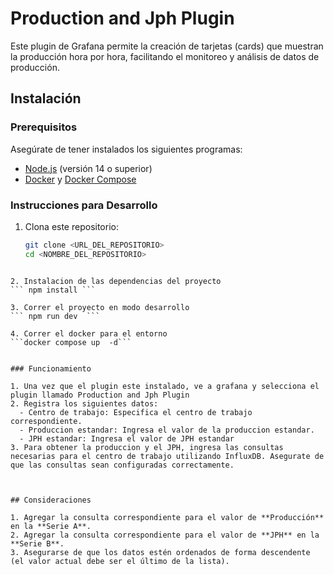 # Production and Jph Plugin

Este plugin de Grafana permite la creación de tarjetas (cards) que muestran la producción hora por hora, facilitando el monitoreo y análisis de datos de producción.

## Instalación

### Prerequisitos

Asegúrate de tener instalados los siguientes programas:

- [Node.js](https://nodejs.org/) (versión 14 o superior)
- [Docker](https://www.docker.com/) y [Docker Compose](https://docs.docker.com/compose/)

### Instrucciones para Desarrollo

1. Clona este repositorio:
   ```bash
   git clone <URL_DEL_REPOSITORIO>
   cd <NOMBRE_DEL_REPOSITORIO>
  ```

2. Instalacion de las dependencias del proyecto
  ``` npm install ```

3. Correr el proyecto en modo desarrollo 
``` npm run dev  ```

4. Correr el docker para el entorno
```docker compose up  -d```


### Funcionamiento

1. Una vez que el plugin este instalado, ve a grafana y selecciona el plugin llamado Production and Jph Plugin
2. Registra los siguientes datos: 
    - Centro de trabajo: Especifica el centro de trabajo correspondiente.
    - Produccion estandar: Ingresa el valor de la produccion estandar.
    - JPH estandar: Ingresa el valor de JPH estandar 
3. Para obtener la produccion y el JPH, ingresa las consultas necesarias para el centro de trabajo utilizando InfluxDB. Asegurate de que las consultas sean configuradas correctamente.



## Consideraciones

1. Agregar la consulta correspondiente para el valor de **Producción** en la **Serie A**.
2. Agregar la consulta correspondiente para el valor de **JPH** en la **Serie B**.
3. Asegurarse de que los datos estén ordenados de forma descendente (el valor actual debe ser el último de la lista).
